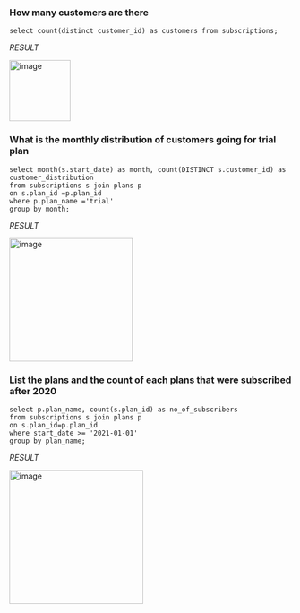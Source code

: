 ### How many customers are there
```
select count(distinct customer_id) as customers from subscriptions;
```
*RESULT*

<img width="109" alt="image" src="https://user-images.githubusercontent.com/38135441/206838509-cf40e471-eebc-498a-b73f-c096b7973c36.png">

### What is the monthly distribution of customers going for trial plan
```
select month(s.start_date) as month, count(DISTINCT s.customer_id) as customer_distribution
from subscriptions s join plans p 
on s.plan_id =p.plan_id
where p.plan_name ='trial'
group by month;
```
*RESULT*

<img width="220" alt="image" src="https://user-images.githubusercontent.com/38135441/206838810-fd17c66c-8b09-442d-8fb7-7a8fd8d06646.png">

### List the plans and the count of each plans that were subscribed after 2020
```
select p.plan_name, count(s.plan_id) as no_of_subscribers
from subscriptions s join plans p
on s.plan_id=p.plan_id
where start_date >= '2021-01-01'
group by plan_name;
```
*RESULT*

<img width="239" alt="image" src="https://user-images.githubusercontent.com/38135441/206839160-624d7e1c-12f8-4824-b71d-68342ffd0f96.png">
